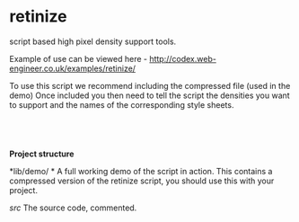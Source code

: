 retinize
========

script based high pixel density support tools.

Example of use can be viewed here - http://codex.web-engineer.co.uk/examples/retinize/

To use this script we recommend including the compressed file (used in the demo)
Once included you then need to tell the script the densities you want to
support and the names of the corresponding style sheets.

<code>
<script src="retinize.js" type="text/javascript"></script>
<script type="text/javascript">
	<!--
	Retinize.support(2,'rt-highrez.css');
	//-->
</script>
</code>


**Project structure**


*lib/demo/ *
A full working demo of the script in action. This contains a compressed version
of the retinize script, you should use this with your project.

*src*
The source code, commented.